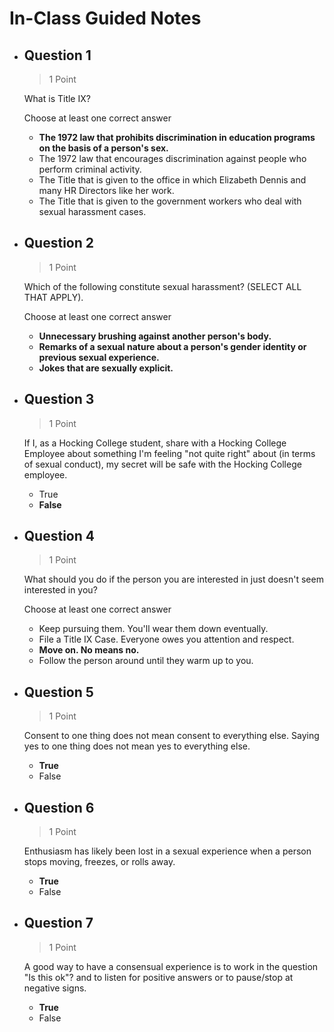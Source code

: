 # In-Class Guided Notes

- ## Question 1

    > 1 Point

    What is Title IX?

    Choose at least one correct answer
  - **The 1972 law that prohibits discrimination in education programs on the basis of a person's sex.**
  - The 1972 law that encourages discrimination against people who perform criminal activity.
  - The Title that is given to the office in which Elizabeth Dennis and many HR Directors like her work.
  - The Title that is given to the government workers who deal with sexual harassment cases.

- ## Question 2

    > 1 Point

    Which of the following constitute sexual harassment? (SELECT ALL THAT APPLY).

    Choose at least one correct answer
  - **Unnecessary brushing against another person's body.**
  - **Remarks of a sexual nature about a person's gender identity or previous sexual experience.**
  - **Jokes that are sexually explicit.**

- ## Question 3

    > 1 Point

    If I, as a Hocking College student, share with a Hocking College Employee about something I'm feeling "not quite right" about (in terms of sexual conduct), my secret will be safe with the Hocking College employee.

  - True
  - **False**

- ## Question 4

    > 1 Point

    What should you do if the person you are interested in just doesn't seem interested in you?

    Choose at least one correct answer
  - Keep pursuing them. You'll wear them down eventually.
  - File a Title IX Case. Everyone owes you attention and respect.
  - **Move on. No means no.**
  - Follow the person around until they warm up to you.

- ## Question 5

    > 1 Point

    Consent to one thing does not mean consent to everything else. Saying yes to one thing does not mean yes to everything else.

  - **True**
  - False

- ## Question 6

    > 1 Point

    Enthusiasm has likely been lost in a sexual experience when a person stops moving, freezes, or rolls away.

  - **True**
  - False

- ## Question 7

    > 1 Point

    A good way to have a consensual experience is to work in the question "Is this ok"? and to listen for positive answers or to pause/stop at negative signs.

  - **True**
  - False
